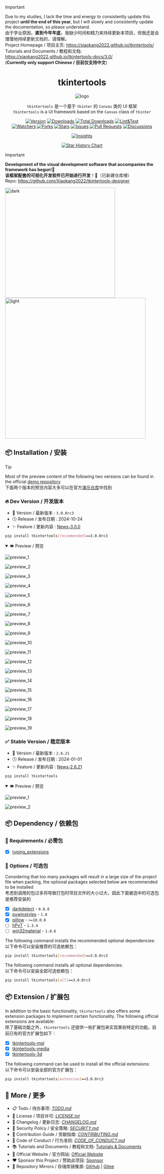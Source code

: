 > [!IMPORTANT]  
> Due to my studies, I lack the time and energy to consistently update this project **until the end of this year**, but I will slowly and consistently update the documentation, so please understand.  
> 由于学业原因，**直到今年年底**，我缺少时间和精力来持续更新本项目，但我还是会慢慢地持续更新文档的，请理解。  
> Project Homepage / 项目主页: <https://xiaokang2022.github.io/tkintertools/>  
> Tutorials and Documents / 教程和文档: <https://xiaokang2022.github.io/tkintertools-docs/3.0/>  
> (**Currently only support Chinese / 目前仅支持中文**)

<h1 align="center">tkintertools</h1>

<p align="center"><img alt="logo" src="https://xiaokang2022.github.io/tkintertools/logo.png" title="Logo" /></p>

<p align="center">
<code>tkintertools</code> 是一个基于 <code>tkinter</code> 的 <code>Canvas</code> 类的 UI 框架
<br/>
<code>tkintertools</code> is a UI framework based on the <code>Canvas</code> class of <code>tkinter</code>
</p>

<p align="center">
<a href="https://github.com/Xiaokang2022/tkintertools/releases"><img alt="Version" src="https://img.shields.io/github/v/release/Xiaokang2022/tkintertools?include_prereleases&logo=github&label=Version" title="Latest Version" /></a>
<a href="https://pypistats.org/packages/tkintertools"><img alt="Downloads" src="https://img.shields.io/pypi/dm/tkintertools?label=Downloads&logo=pypi&logoColor=skyblue" title="Downloads" /></a>
<a href="https://pepy.tech/project/tkintertools"><img alt="Total Downloads" src="https://img.shields.io/pepy/dt/tkintertools?logo=pypi&logoColor=gold&label=Total%20Downloads" title="Total Downloads" /></a>
<a href="https://github.com/Xiaokang2022/tkintertools/actions"><img alt="Lint&Test" src="https://img.shields.io/github/actions/workflow/status/Xiaokang2022/tkintertools/python-package.yml?logo=github&label=Lint%26Test" title="Lint&Test"/></a>
<br/>
<a href="https://github.com/Xiaokang2022/tkintertools/watchers"><img alt="Watchers" src="https://img.shields.io/github/watchers/Xiaokang2022/tkintertools?label=Watchers&logo=github&style=flat" title="Watchers" /></a>
<a href="https://github.com/Xiaokang2022/tkintertools/forks"><img alt="Forks" src="https://img.shields.io/github/forks/Xiaokang2022/tkintertools?label=Forks&logo=github&style=flat" title="Forks" /></a>
<a href="https://github.com/Xiaokang2022/tkintertools/stargazers"><img alt="Stars" src="https://img.shields.io/github/stars/Xiaokang2022/tkintertools?label=Stars&color=gold&logo=github&style=flat" title="Stars" /></a>
<a href="https://github.com/Xiaokang2022/tkintertools/issues"><img alt="Issues" src="https://img.shields.io/github/issues/Xiaokang2022/tkintertools?label=Issues&logo=github" title="Issues" /></a>
<a href="https://github.com/Xiaokang2022/tkintertools/pulls"><img alt="Pull Requests" src="https://img.shields.io/github/issues-pr/Xiaokang2022/tkintertools?label=Pull%20Requests&logo=github" title="Pull Requests" /></a>
<a href="https://github.com/Xiaokang2022/tkintertools/discussions"><img alt="Discussions" src="https://img.shields.io/github/discussions/Xiaokang2022/tkintertools?label=Discussions&logo=github" title="Discussions" /></a>
</p>

<p align="center">
<a href="https://github.com/Xiaokang2022/tkintertools/pulse"><img alt="Insights" src="https://repobeats.axiom.co/api/embed/ab8fae686a5a96f91fa71c40c53c189310924f5e.svg" /></a>
</p>

<p align="center">
    <a href="https://star-history.com/#Xiaokang2022/tkintertools&Date">
        <picture>
            <source media="(prefers-color-scheme: dark)" srcset="https://api.star-history.com/svg?repos=Xiaokang2022/tkintertools&type=Date&theme=dark" />
            <source media="(prefers-color-scheme: light)" srcset="https://api.star-history.com/svg?repos=Xiaokang2022/tkintertools&type=Date" />
            <img alt="Star History Chart" src="https://api.star-history.com/svg?repos=Xiaokang2022/tkintertools&type=Date" />
        </picture>
    </a>
</p>

> [!IMPORTANT]  
> **Development of the visual development software that accompanies the framework has begun**!🎉  
> **该框架配套的可视化开发软件已开始进行开发**！🎉（已新建仓库哩）  
> Repo: <https://github.com/Xiaokang2022/tkintertools-designer>  
>
> <img width=360 src="https://raw.githubusercontent.com/Xiaokang2022/tkintertools-designer/refs/heads/main/dark.png" alt="dark"/>
> <img width=460 src="https://raw.githubusercontent.com/Xiaokang2022/tkintertools-designer/refs/heads/main/light.png" alt="light" />

## 📦 Installation / 安装

> [!TIP]  
> Most of the preview content of the following two versions can be found in the official [demo repository](https://github.com/Xiaokang2022/tkintertools-demos)  
> 下面两个版本的预览内容大多可以在官方[演示仓库](https://github.com/Xiaokang2022/tkintertools-demos)中找到

### 🔥 Dev Version / 开发版本

* 🔖 Version / 最新版本 : `3.0.0rc3`
* 🕓 Release / 发布日期 : 2024-10-24
* ✨ Feature / 更新内容 : [News-3.0.0](./CHANGELOG.md#-300rc3)

```bash
pip install tkintertools[recommended]==3.0.0rc3
```

<details open><summary>👁️ Preview / 预览</summary>

![preview_1](https://github.com/Xiaokang2022/tkintertools-demos/blob/main/preview/demo9-1.png?raw=true)

![preview_2](https://github.com/Xiaokang2022/tkintertools-demos/blob/main/preview/demo9-2.png?raw=true)

![preview_3](https://github.com/Xiaokang2022/tkintertools-demos/blob/main/preview/demo9-3.png?raw=true)

![preview_4](https://github.com/Xiaokang2022/tkintertools-demos/blob/main/preview/demo9-4.png?raw=true)

![preview_5](https://github.com/Xiaokang2022/tkintertools-demos/blob/main/preview/demo0-1.png?raw=true)

![preview_6](https://github.com/Xiaokang2022/tkintertools-demos/blob/main/preview/demo0-2.png?raw=true)

![preview_7](https://github.com/Xiaokang2022/tkintertools-demos/blob/main/preview/demo1-1.png?raw=true)

![preview_8](https://github.com/Xiaokang2022/tkintertools-demos/blob/main/preview/demo1-2.png?raw=true)

![preview_9](https://github.com/Xiaokang2022/tkintertools-demos/blob/main/preview/demo2.png?raw=true)

![preview_10](https://github.com/Xiaokang2022/tkintertools-demos/blob/main/preview/demo3.png?raw=true)

![preview_11](https://github.com/Xiaokang2022/tkintertools-demos/blob/main/preview/demo4-1.png?raw=true)

![preview_12](https://github.com/Xiaokang2022/tkintertools-demos/blob/main/preview/demo4-2.png?raw=true)

![preview_13](https://github.com/Xiaokang2022/tkintertools-demos/blob/main/preview/demo5-1.png?raw=true)

![preview_14](https://github.com/Xiaokang2022/tkintertools-demos/blob/main/preview/demo5-2.png?raw=true)

![preview_15](https://github.com/Xiaokang2022/tkintertools-demos/blob/main/preview/demo6-1.png?raw=true)

![preview_16](https://github.com/Xiaokang2022/tkintertools-demos/blob/main/preview/demo7-1.png?raw=true)

![preview_17](https://github.com/Xiaokang2022/tkintertools-demos/blob/main/preview/demo7-2.png?raw=true)

![preview_18](https://github.com/Xiaokang2022/tkintertools-demos/blob/main/preview/demo8-1.png?raw=true)

![preview_19](https://github.com/Xiaokang2022/tkintertools-demos/blob/main/preview/demo10-1.png?raw=true)

</details>

### ✅ Stable Version / 稳定版本

* 🔖 Version / 最新版本 : `2.6.21`
* 🕓 Release / 发布日期 : 2024-01-01
* ✨ Feature / 更新内容 : [News-2.6.21](./CHANGELOG.md#-2621)

```bash
pip install tkintertools
```

<details open><summary>👁️ Preview / 预览</summary>

![preview_1](https://xiaokang2022.github.io/tkintertools-docs/2.6/tutorials/images/1.2-2.1-2.png)

![preview_2](https://xiaokang2022.github.io/tkintertools-docs/2.6/tutorials/images/7.3-3.1-2.png)

</details>

## 📦 Dependency / 依赖包

### 📌 Requirements / 必需包

* [X] [typing_extensions](https://github.com/python/typing_extensions)

### 🎨 Options / 可选包

Considering that too many packages will result in a large size of the project file when packing, the optional packages selected below are recommended to be installed  
考虑到调用的包过多将导致打包时项目文件的大小过大，因此下面被选中的可选包是推荐安装的

* [X] [darkdetect](https://github.com/albertosottile/darkdetect) - `0.8.0`
* [X] [pywinstyles](https://github.com/Akascape/py-window-styles) - `1.8`
* [X] [pillow](https://github.com/python-pillow/Pillow) - `>=10.0.0`
* [ ] [hPyT](https://github.com/Zingzy/hPyT) - `1.3.4`
* [ ] [win32material](https://github.com/littlewhitecloud/win32style) - `1.0.6`

The following command installs the recommended optional dependencies:  
以下命令可以安装推荐的可选依赖包：

```bash
pip install tkintertools[recommended]==3.0.0rc3
```

The following command installs all optional dependencies:  
以下命令可以安装全部可选依赖包：

```bash
pip install tkintertools[all]==3.0.0rc3
```

## 📦 Extension / 扩展包

In addition to the basic functionality, `tkintertools` also offers some extension packages to implement certain functionality. The following official extensions are available:  
除了基础功能之外，`tkintertools` 还提供一些扩展包来实现某些特定的功能。目前已有的官方扩展包如下：

* [X] [tkintertools-mpl](https://github.com/Xiaokang2022/tkintertools-mpl)
* [X] [tkintertools-media](https://github.com/Xiaokang2022/tkintertools-media)
* [X] [tkintertools-3d](https://github.com/Xiaokang2022/tkintertools-3d)

The following command can be used to install all the official extensions:  
以下命令可以安装全部的官方扩展包：

```bash
pip install tkintertools[extension]==3.0.0rc3
```

## 👀 More / 更多

* 📋 Todo / 待办事项: [*TODO.md*](TODO.md)
* 📑 License / 项目许可: [*LICENSE.txt*](LICENSE.txt)
* 📘 Changelog / 更新日志: [*CHANGELOG.md*](CHANGELOG.md)
* 📕 Security Policy / 安全策略: [*SECURITY.md*](SECURITY.md)
* 📗 Contribution Guide / 贡献指南: [*CONTRIBUTING.md*](CONTRIBUTING.md)
* 📙 Code of Conduct / 行为准则: [*CODE_OF_CONDUCT.md*](CODE_OF_CONDUCT.md)
* 📚 Tutorials and Documents / 教程和文档: [Tutorials & Documents](https://xiaokang2022.github.io/tkintertools-docs/)
* 🎉 Official Website / 官方网站: [Official Website](https://xiaokang2022.github.io/tkintertools/)
* ❤️ Sponsor this Project / 赞助此项目: [Sponsor](https://xiaokang2022.github.io/tkintertools/Sponsor/)
* 🚀 Repository Mirrors / 存储库镜像源:
[GitHub](https://github.com/Xiaokang2022/tkintertools) |
[Gitee](https://gitee.com/Xiaokang2022/tkintertools)
